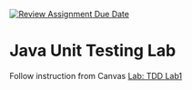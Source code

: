 [![Review Assignment Due Date](https://classroom.github.com/assets/deadline-readme-button-24ddc0f5d75046c5622901739e7c5dd533143b0c8e959d652212380cedb1ea36.svg)](https://classroom.github.com/a/ZoEAaa_5)
# Java Unit Testing Lab

Follow instruction from Canvas [Lab: TDD Lab1](https://awstechu.instructure.com/courses/517/modules/items/104270)
